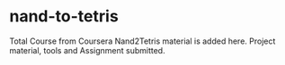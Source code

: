 # nand-to-tetris
Total Course from Coursera Nand2Tetris material is added here. Project material, tools and Assignment submitted.
